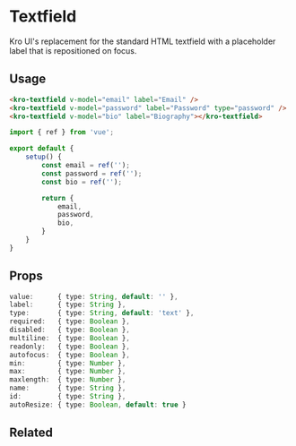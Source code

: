 # Textfield
Kro UI's replacement for the standard HTML textfield with a placeholder label that is repositioned on focus.

## Usage
<textfield-demo></textfield-demo>

```html
<kro-textfield v-model="email" label="Email" />
<kro-textfield v-model="password" label="Password" type="password" />
<kro-textfield v-model="bio" label="Biography"></kro-textfield>
```

```ts
import { ref } from 'vue';

export default {
    setup() {
        const email = ref('');
        const password = ref('');
        const bio = ref('');

        return {
            email,
            password,
            bio, 
        }
    }
}
```

## Props
```ts
value:      { type: String, default: '' },
label:      { type: String },
type:       { type: String, default: 'text' },
required:   { type: Boolean },
disabled:   { type: Boolean },
multiline:  { type: Boolean },
readonly:   { type: Boolean },
autofocus:  { type: Boolean },
min:        { type: Number },
max:        { type: Number },
maxlength:  { type: Number },
name:       { type: String },
id:         { type: String },
autoResize: { type: Boolean, default: true }
```

## Related
<press-article-link title="Toolbar" subtitle="Toolbar stuff" to="/components/toolbar"></press-article-link>
